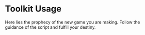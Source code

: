 # Toolkit Usage
Here lies the prophecy of the new game you are making. Follow the guidance of the script and fulfill your destiny.